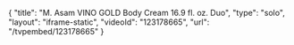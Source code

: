 {
    "title": "M. Asam VINO GOLD Body Cream 16.9 fl. oz. Duo",
    "type": "solo",
    "layout": "iframe-static",
    "videoId": "123178665",
    "url": "\/tvpembed\/123178665"
}